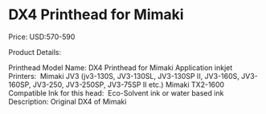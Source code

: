# DX4 Printhead for Mimaki

Price: USD:570-590

Product Details:

Printhead Model Name: DX4 Printhead for Mimaki
Application inkjet Printers:  Mimaki JV3 (jv3-130S, JV3-130SL, JV3-130SP II, JV3-160S, JV3-160SP, JV3-250, JV3-250SP, JV3-75SP II etc.)
Mimaki TX2-1600
Compatible Ink for this head:  Eco-Solvent ink or water based ink
Description:
Original DX4 of Mimaki
